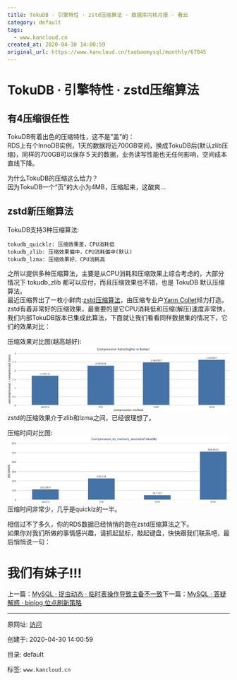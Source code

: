 ```yaml
---
title: TokuDB · 引擎特性 · zstd压缩算法 · 数据库内核月报 · 看云
category: default
tags: 
  - www.kancloud.cn
created_at: 2020-04-30 14:00:59
original_url: https://www.kancloud.cn/taobaomysql/monthly/67045
---
```


# TokuDB · 引擎特性 · zstd压缩算法

## 有4压缩很任性

TokuDB有着出色的压缩特性，这不是”盖”的：  
RDS上有个InnoDB实例，1天的数据将近700GB空间，换成TokuDB后(默认zlib压缩)，同样的700GB可以保存５天的数据，业务读写性能也无任何影响，空间成本直线下降。

为什么TokuDB的压缩这么给力？  
因为TokuDB一个“页”的大小为4MB，压缩起来，这酸爽…

## zstd新压缩算法

TokuDB支持3种压缩算法:

```plain
tokudb_quicklz: 压缩效果差，CPU消耗低
tokudb_zlib: 压缩效果偏中，CPU消耗偏中(默认)
tokudb_lzma: 压缩效果好，CPU消耗高
```

之所以提供多种压缩算法，主要是从CPU消耗和压缩效果上综合考虑的，大部分情况下 tokudb_zlib 都可以应付，而且压缩效果也不错，也是 TokuDB 默认压缩算法。  
最近压缩界出了一枚小鲜肉:[zstd压缩算法](https://github.com/Cyan4973/zstd)，由压缩专业户[Yann Collet](http://fastcompression.blogspot.com/)倾力打造。  
zstd有着非常好的压缩效果，最重要的是它CPU消耗低和压缩(解压)速度非常快，我们内部TokuDB版本已集成此算法，下面就让我们看看同样数据集的情况下，它们的效果对比：

压缩效果对比图(越高越好):  
![ratio](assets/1588226459-fac9fb4686217954e1c2f6408bdc9ff9.jpg)  
zstd的压缩效果介于zlib和lzma之间，已经很理想了。

压缩时间对比图:  
![second](assets/1588226459-4001998e9fdc0b1ef30bdde6a2dfabb9.jpg)  
压缩时间非常少，几乎是quicklz的一半。

相信过不了多久，你的RDS数据已经悄悄的跑在zstd压缩算法之下。  
如果你对我们所做的事情感兴趣，请抓起鼠标，敲起键盘，快快跟我们联系吧，最后悄悄说一句：

# 我们有妹子!!!

上一篇：[MySQL · 捉虫动态 · 临时表操作导致主备不一致](https://www.kancloud.cn/taobaomysql/monthly/67044)下一篇：[MySQL · 答疑解惑 · binlog 位点刷新策略](https://www.kancloud.cn/taobaomysql/monthly/67046)

---------------------------------------------------


原网址: [访问](https://www.kancloud.cn/taobaomysql/monthly/67045)

创建于: 2020-04-30 14:00:59

目录: default

标签: `www.kancloud.cn`

